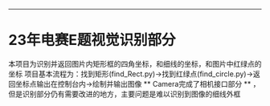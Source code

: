 ---
# 23年电赛E题视觉识别部分
本项目为识别并返回图片内矩形框的四角坐标，和细线的坐标，和图片中红绿点的坐标
项目基本流程为：找到矩形(find_Rect.py)->找到红绿点(find_circle.py)->返回坐标点输出在控制台内->绘制并输出图像
** Camera完成了相机接口部分 ** ，但是识别部分仍有需要改进的地方，主要问题是难以识别到图像的细线外框
